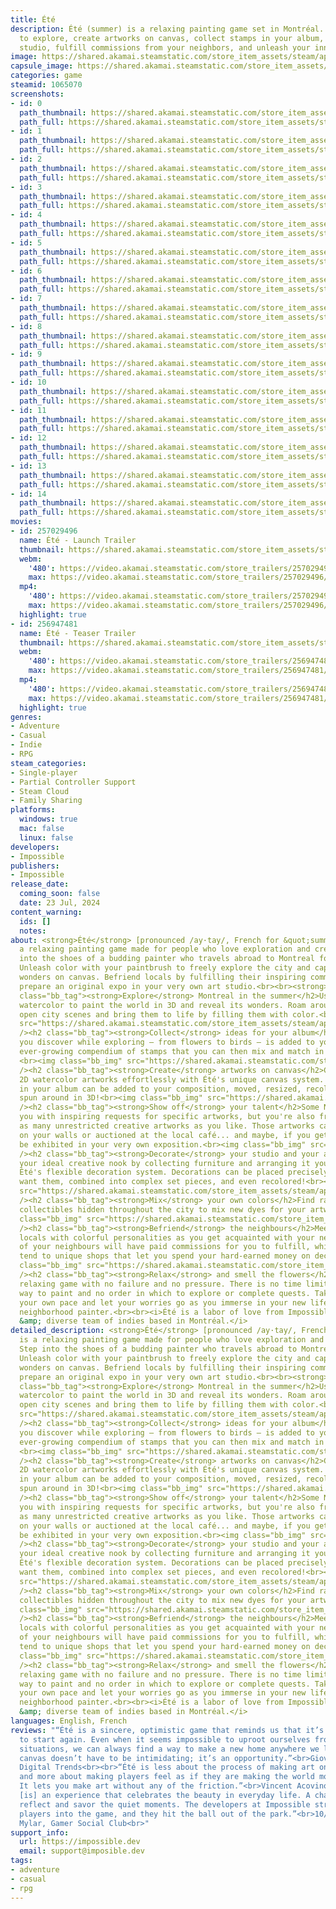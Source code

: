 ```yaml
---
title: Été
description: Été (summer) is a relaxing painting game set in Montréal. Color the city
  to explore, create artworks on canvas, collect stamps in your album, decorate your
  studio, fulfill commissions from your neighbors, and unleash your inner artist!
image: https://shared.akamai.steamstatic.com/store_item_assets/steam/apps/1065070/header.jpg?t=1731731430
capsule_image: https://shared.akamai.steamstatic.com/store_item_assets/steam/apps/1065070/capsule_231x87.jpg?t=1731731430
categories: game
steamid: 1065070
screenshots:
- id: 0
  path_thumbnail: https://shared.akamai.steamstatic.com/store_item_assets/steam/apps/1065070/ss_76165479732e4b6d9575d43f0d41b5b215fcab87.600x338.jpg?t=1731731430
  path_full: https://shared.akamai.steamstatic.com/store_item_assets/steam/apps/1065070/ss_76165479732e4b6d9575d43f0d41b5b215fcab87.1920x1080.jpg?t=1731731430
- id: 1
  path_thumbnail: https://shared.akamai.steamstatic.com/store_item_assets/steam/apps/1065070/ss_5f988403189bba1098d511de4c01a38a1e4375ee.600x338.jpg?t=1731731430
  path_full: https://shared.akamai.steamstatic.com/store_item_assets/steam/apps/1065070/ss_5f988403189bba1098d511de4c01a38a1e4375ee.1920x1080.jpg?t=1731731430
- id: 2
  path_thumbnail: https://shared.akamai.steamstatic.com/store_item_assets/steam/apps/1065070/ss_88cf7ff7547446d8bb41fb2aa112b191dbb31c2a.600x338.jpg?t=1731731430
  path_full: https://shared.akamai.steamstatic.com/store_item_assets/steam/apps/1065070/ss_88cf7ff7547446d8bb41fb2aa112b191dbb31c2a.1920x1080.jpg?t=1731731430
- id: 3
  path_thumbnail: https://shared.akamai.steamstatic.com/store_item_assets/steam/apps/1065070/ss_77f01fe2e8398c2f7600c6c7b39351f1e49643cd.600x338.jpg?t=1731731430
  path_full: https://shared.akamai.steamstatic.com/store_item_assets/steam/apps/1065070/ss_77f01fe2e8398c2f7600c6c7b39351f1e49643cd.1920x1080.jpg?t=1731731430
- id: 4
  path_thumbnail: https://shared.akamai.steamstatic.com/store_item_assets/steam/apps/1065070/ss_632ff0dd2e0554b19518891197347b4c588b66a3.600x338.jpg?t=1731731430
  path_full: https://shared.akamai.steamstatic.com/store_item_assets/steam/apps/1065070/ss_632ff0dd2e0554b19518891197347b4c588b66a3.1920x1080.jpg?t=1731731430
- id: 5
  path_thumbnail: https://shared.akamai.steamstatic.com/store_item_assets/steam/apps/1065070/ss_9fa180b39841cbc1d84872b5583b8fe9f45eac68.600x338.jpg?t=1731731430
  path_full: https://shared.akamai.steamstatic.com/store_item_assets/steam/apps/1065070/ss_9fa180b39841cbc1d84872b5583b8fe9f45eac68.1920x1080.jpg?t=1731731430
- id: 6
  path_thumbnail: https://shared.akamai.steamstatic.com/store_item_assets/steam/apps/1065070/ss_a40b834fd19a1b937032200bdb965b3a78c8ee56.600x338.jpg?t=1731731430
  path_full: https://shared.akamai.steamstatic.com/store_item_assets/steam/apps/1065070/ss_a40b834fd19a1b937032200bdb965b3a78c8ee56.1920x1080.jpg?t=1731731430
- id: 7
  path_thumbnail: https://shared.akamai.steamstatic.com/store_item_assets/steam/apps/1065070/ss_e251afacf3303bd09a041f39439bad5c9cae45ca.600x338.jpg?t=1731731430
  path_full: https://shared.akamai.steamstatic.com/store_item_assets/steam/apps/1065070/ss_e251afacf3303bd09a041f39439bad5c9cae45ca.1920x1080.jpg?t=1731731430
- id: 8
  path_thumbnail: https://shared.akamai.steamstatic.com/store_item_assets/steam/apps/1065070/ss_f1effc3437b082b8ef56c63f955bbbb8c393e3d4.600x338.jpg?t=1731731430
  path_full: https://shared.akamai.steamstatic.com/store_item_assets/steam/apps/1065070/ss_f1effc3437b082b8ef56c63f955bbbb8c393e3d4.1920x1080.jpg?t=1731731430
- id: 9
  path_thumbnail: https://shared.akamai.steamstatic.com/store_item_assets/steam/apps/1065070/ss_e67a55b0870aa1cf3f61943149f6cffcb2665b3f.600x338.jpg?t=1731731430
  path_full: https://shared.akamai.steamstatic.com/store_item_assets/steam/apps/1065070/ss_e67a55b0870aa1cf3f61943149f6cffcb2665b3f.1920x1080.jpg?t=1731731430
- id: 10
  path_thumbnail: https://shared.akamai.steamstatic.com/store_item_assets/steam/apps/1065070/ss_edfa42e8ac2be9da6bf0dba7499e42c87f201fa4.600x338.jpg?t=1731731430
  path_full: https://shared.akamai.steamstatic.com/store_item_assets/steam/apps/1065070/ss_edfa42e8ac2be9da6bf0dba7499e42c87f201fa4.1920x1080.jpg?t=1731731430
- id: 11
  path_thumbnail: https://shared.akamai.steamstatic.com/store_item_assets/steam/apps/1065070/ss_14b3b47de01610999cbecd0225402c07c9c01fd3.600x338.jpg?t=1731731430
  path_full: https://shared.akamai.steamstatic.com/store_item_assets/steam/apps/1065070/ss_14b3b47de01610999cbecd0225402c07c9c01fd3.1920x1080.jpg?t=1731731430
- id: 12
  path_thumbnail: https://shared.akamai.steamstatic.com/store_item_assets/steam/apps/1065070/ss_b3c10dc1cbbf263ffa1d549060542049f1488d16.600x338.jpg?t=1731731430
  path_full: https://shared.akamai.steamstatic.com/store_item_assets/steam/apps/1065070/ss_b3c10dc1cbbf263ffa1d549060542049f1488d16.1920x1080.jpg?t=1731731430
- id: 13
  path_thumbnail: https://shared.akamai.steamstatic.com/store_item_assets/steam/apps/1065070/ss_659c9e81ad120e1e744aead006c82fcfb3f1c781.600x338.jpg?t=1731731430
  path_full: https://shared.akamai.steamstatic.com/store_item_assets/steam/apps/1065070/ss_659c9e81ad120e1e744aead006c82fcfb3f1c781.1920x1080.jpg?t=1731731430
- id: 14
  path_thumbnail: https://shared.akamai.steamstatic.com/store_item_assets/steam/apps/1065070/ss_46d606ee50f9b9b5120cc051db617b1ec37d5959.600x338.jpg?t=1731731430
  path_full: https://shared.akamai.steamstatic.com/store_item_assets/steam/apps/1065070/ss_46d606ee50f9b9b5120cc051db617b1ec37d5959.1920x1080.jpg?t=1731731430
movies:
- id: 257029496
  name: Été - Launch Trailer
  thumbnail: https://shared.akamai.steamstatic.com/store_item_assets/steam/apps/257029496/movie.293x165.jpg?t=1717864774
  webm:
    '480': https://video.akamai.steamstatic.com/store_trailers/257029496/movie480_vp9.webm?t=1717864774
    max: https://video.akamai.steamstatic.com/store_trailers/257029496/movie_max_vp9.webm?t=1717864774
  mp4:
    '480': https://video.akamai.steamstatic.com/store_trailers/257029496/movie480.mp4?t=1717864774
    max: https://video.akamai.steamstatic.com/store_trailers/257029496/movie_max.mp4?t=1717864774
  highlight: true
- id: 256947481
  name: Été - Teaser Trailer
  thumbnail: https://shared.akamai.steamstatic.com/store_item_assets/steam/apps/256947481/movie.293x165.jpg?t=1684338313
  webm:
    '480': https://video.akamai.steamstatic.com/store_trailers/256947481/movie480_vp9.webm?t=1684338313
    max: https://video.akamai.steamstatic.com/store_trailers/256947481/movie_max_vp9.webm?t=1684338313
  mp4:
    '480': https://video.akamai.steamstatic.com/store_trailers/256947481/movie480.mp4?t=1684338313
    max: https://video.akamai.steamstatic.com/store_trailers/256947481/movie_max.mp4?t=1684338313
  highlight: true
genres:
- Adventure
- Casual
- Indie
- RPG
steam_categories:
- Single-player
- Partial Controller Support
- Steam Cloud
- Family Sharing
platforms:
  windows: true
  mac: false
  linux: false
developers:
- Impossible
publishers:
- Impossible
release_date:
  coming_soon: false
  date: 23 Jul, 2024
content_warning:
  ids: []
  notes:
about: <strong>Été</strong> [pronounced /ay·tay/, French for &quot;summer&quot;] is
  a relaxing painting game made for people who love exploration and creativity. Step
  into the shoes of a budding painter who travels abroad to Montreal for a summer.
  Unleash color with your paintbrush to freely explore the city and capture its everyday
  wonders on canvas. Befriend locals by fulfilling their inspiring commissions or
  prepare an original expo in your very own art studio.<br><br><strong>Features:</strong><h2
  class="bb_tag"><strong>Explore</strong> Montreal in the summer</h2>Use gorgeous
  watercolor to paint the world in 3D and reveal its wonders. Roam around peaceful
  open city scenes and bring them to life by filling them with color.<br><img class="bb_img"
  src="https://shared.akamai.steamstatic.com/store_item_assets/steam/apps/1065070/extras/Header_Exploration.gif?t=1731731430"
  /><h2 class="bb_tag"><strong>Collect</strong> ideas for your album</h2>Everything
  you discover while exploring — from flowers to birds — is added to your album, an
  ever-growing compendium of stamps that you can then mix and match in your artworks.
  <br><img class="bb_img" src="https://shared.akamai.steamstatic.com/store_item_assets/steam/apps/1065070/extras/Header_Album.gif?t=1731731430"
  /><h2 class="bb_tag"><strong>Create</strong> artworks on canvas</h2>Create gorgeous
  2D watercolor artworks effortlessly with Été's unique canvas system. Any stamp collected
  in your album can be added to your composition, moved, resized, recolored, and even
  spun around in 3D!<br><img class="bb_img" src="https://shared.akamai.steamstatic.com/store_item_assets/steam/apps/1065070/extras/Header_Canvas.gif?t=1731731430"
  /><h2 class="bb_tag"><strong>Show off</strong> your talent</h2>Some NPCs will commission
  you with inspiring requests for specific artworks, but you're also free to paint
  as many unrestricted creative artworks as you like. Those artworks can then be hung
  on your walls or auctioned at the local café... and maybe, if you get famous enough,
  be exhibited in your very own exposition.<br><img class="bb_img" src="https://shared.akamai.steamstatic.com/store_item_assets/steam/apps/1065070/extras/Header_Gallery.gif?t=1731731430"
  /><h2 class="bb_tag"><strong>Decorate</strong> your studio and your apartment</h2>Build
  your ideal creative nook by collecting furniture and arranging it your way with
  Été's flexible decoration system. Decorations can be placed precisely where you
  want them, combined into complex set pieces, and even recolored!<br><img class="bb_img"
  src="https://shared.akamai.steamstatic.com/store_item_assets/steam/apps/1065070/extras/Header_Decoration.gif?t=1731731430"
  /><h2 class="bb_tag"><strong>Mix</strong> your own colors</h2>Find rare pigment
  collectibles hidden throughout the city to mix new dyes for your artworks and decorations.<br><img
  class="bb_img" src="https://shared.akamai.steamstatic.com/store_item_assets/steam/apps/1065070/extras/Header_Progression.gif?t=1731731430"
  /><h2 class="bb_tag"><strong>Befriend</strong> the neighbours</h2>Meet dozens of
  locals with colorful personalities as you get acquainted with your new city. Some
  of your neighbours will have paid commissions for you to fulfill, while others will
  tend to unique shops that let you spend your hard-earned money on decorations.<br><img
  class="bb_img" src="https://shared.akamai.steamstatic.com/store_item_assets/steam/apps/1065070/extras/Header_Story.gif?t=1731731430"
  /><h2 class="bb_tag"><strong>Relax</strong> and smell the flowers</h2>Été is a deeply
  relaxing game with no failure and no pressure. There is no time limit, no wrong
  way to paint and no order in which to explore or complete quests. Take things at
  your own pace and let your worries go as you immerse in your new life as the friendly
  neighborhood painter.<br><br><i>Été is a labor of love from Impossible, a small
  &amp; diverse team of indies based in Montréal.</i>
detailed_description: <strong>Été</strong> [pronounced /ay·tay/, French for &quot;summer&quot;]
  is a relaxing painting game made for people who love exploration and creativity.
  Step into the shoes of a budding painter who travels abroad to Montreal for a summer.
  Unleash color with your paintbrush to freely explore the city and capture its everyday
  wonders on canvas. Befriend locals by fulfilling their inspiring commissions or
  prepare an original expo in your very own art studio.<br><br><strong>Features:</strong><h2
  class="bb_tag"><strong>Explore</strong> Montreal in the summer</h2>Use gorgeous
  watercolor to paint the world in 3D and reveal its wonders. Roam around peaceful
  open city scenes and bring them to life by filling them with color.<br><img class="bb_img"
  src="https://shared.akamai.steamstatic.com/store_item_assets/steam/apps/1065070/extras/Header_Exploration.gif?t=1731731430"
  /><h2 class="bb_tag"><strong>Collect</strong> ideas for your album</h2>Everything
  you discover while exploring — from flowers to birds — is added to your album, an
  ever-growing compendium of stamps that you can then mix and match in your artworks.
  <br><img class="bb_img" src="https://shared.akamai.steamstatic.com/store_item_assets/steam/apps/1065070/extras/Header_Album.gif?t=1731731430"
  /><h2 class="bb_tag"><strong>Create</strong> artworks on canvas</h2>Create gorgeous
  2D watercolor artworks effortlessly with Été's unique canvas system. Any stamp collected
  in your album can be added to your composition, moved, resized, recolored, and even
  spun around in 3D!<br><img class="bb_img" src="https://shared.akamai.steamstatic.com/store_item_assets/steam/apps/1065070/extras/Header_Canvas.gif?t=1731731430"
  /><h2 class="bb_tag"><strong>Show off</strong> your talent</h2>Some NPCs will commission
  you with inspiring requests for specific artworks, but you're also free to paint
  as many unrestricted creative artworks as you like. Those artworks can then be hung
  on your walls or auctioned at the local café... and maybe, if you get famous enough,
  be exhibited in your very own exposition.<br><img class="bb_img" src="https://shared.akamai.steamstatic.com/store_item_assets/steam/apps/1065070/extras/Header_Gallery.gif?t=1731731430"
  /><h2 class="bb_tag"><strong>Decorate</strong> your studio and your apartment</h2>Build
  your ideal creative nook by collecting furniture and arranging it your way with
  Été's flexible decoration system. Decorations can be placed precisely where you
  want them, combined into complex set pieces, and even recolored!<br><img class="bb_img"
  src="https://shared.akamai.steamstatic.com/store_item_assets/steam/apps/1065070/extras/Header_Decoration.gif?t=1731731430"
  /><h2 class="bb_tag"><strong>Mix</strong> your own colors</h2>Find rare pigment
  collectibles hidden throughout the city to mix new dyes for your artworks and decorations.<br><img
  class="bb_img" src="https://shared.akamai.steamstatic.com/store_item_assets/steam/apps/1065070/extras/Header_Progression.gif?t=1731731430"
  /><h2 class="bb_tag"><strong>Befriend</strong> the neighbours</h2>Meet dozens of
  locals with colorful personalities as you get acquainted with your new city. Some
  of your neighbours will have paid commissions for you to fulfill, while others will
  tend to unique shops that let you spend your hard-earned money on decorations.<br><img
  class="bb_img" src="https://shared.akamai.steamstatic.com/store_item_assets/steam/apps/1065070/extras/Header_Story.gif?t=1731731430"
  /><h2 class="bb_tag"><strong>Relax</strong> and smell the flowers</h2>Été is a deeply
  relaxing game with no failure and no pressure. There is no time limit, no wrong
  way to paint and no order in which to explore or complete quests. Take things at
  your own pace and let your worries go as you immerse in your new life as the friendly
  neighborhood painter.<br><br><i>Été is a labor of love from Impossible, a small
  &amp; diverse team of indies based in Montréal.</i>
languages: English, French
reviews: "“Été is a sincere, optimistic game that reminds us that it’s never too late
  to start again. Even when it seems impossible to uproot ourselves from our current
  situations, we can always find a way to make a new home anywhere we land. A blank
  canvas doesn’t have to be intimidating; it’s an opportunity.”<br>Giovanni Colantonio,
  Digital Trends<br><br>“Été is less about the process of making art on a canvas,
  and more about making players feel as if they are making the world more beautiful.
  It lets you make art without any of the friction.”<br>Vincent Acovino, The Guardian<br><br>“Été
  [is] an experience that celebrates the beauty in everyday life. A chance to pause,
  reflect and savor the quiet moments. The developers at Impossible strived to immerse
  players into the game, and they hit the ball out of the park.”<br>10/10 – Bright
  Mylar, Gamer Social Club<br>"
support_info:
  url: https://impossible.dev
  email: support@imposible.dev
tags:
- adventure
- casual
- rpg
---
```


